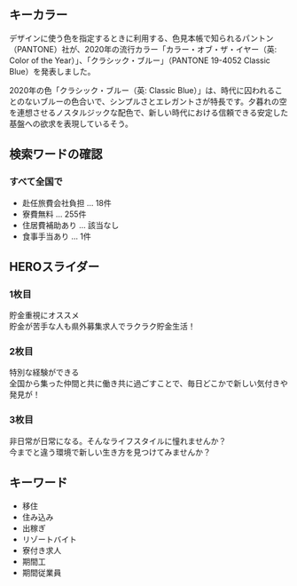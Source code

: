## キーカラー
デザインに使う色を指定するときに利用する、色見本帳で知られるパントン（PANTONE）社が、2020年の流行カラー「カラー・オブ・ザ・イヤー（英: Color of the Year）」、「クラシック・ブルー」（PANTONE 19-4052 Classic Blue）を発表しました。

2020年の色「クラシック・ブルー（英: Classic Blue）」は、時代に囚われることのないブルーの色合いで、シンプルさとエレガントさが特長です。夕暮れの空を連想させるノスタルジックな配色で、新しい時代における信頼できる安定した基盤への欲求を表現しているそう。

## 検索ワードの確認
### すべて全国で
* 赴任旅費会社負担 … 18件
* 寮費無料 … 255件
* 住居費補助あり … 該当なし
* 食事手当あり … 1件

## HEROスライダー
### 1枚目

貯金重視にオススメ  
貯金が苦手な人も県外募集求人でラクラク貯金生活！


### 2枚目

特別な経験ができる  
全国から集った仲間と共に働き共に過ごすことで、毎日どこかで新しい気付きや発見が！

### 3枚目

非日常が日常になる。そんなライフスタイルに憧れませんか？  
今までと違う環境で新しい生き方を見つけてみませんか？


## キーワード
* 移住
* 住み込み
* 出稼ぎ
* リゾートバイト
* 寮付き求人
* 期間工
* 期間従業員
